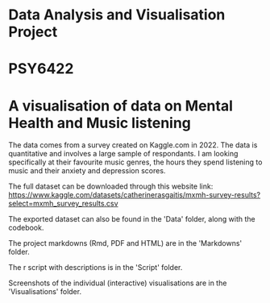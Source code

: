 # Data Analysis and Visualisation Project
# PSY6422
# A visualisation of data on Mental Health and Music listening

The data comes from a survey created on Kaggle.com in 2022. The data is quantitative and involves a large sample of respondants. I am looking specifically at their favourite music genres, the hours they spend listening to music and their anxiety and depression scores.

The full dataset can be downloaded through this website link: https://www.kaggle.com/datasets/catherinerasgaitis/mxmh-survey-results?select=mxmh_survey_results.csv

The exported dataset can also be found in the 'Data' folder, along with the codebook.

The project markdowns (Rmd, PDF and HTML) are in the 'Markdowns' folder.

The r script with descriptions is in the 'Script' folder.

Screenshots of the individual (interactive) visualisations are in the 'Visualisations' folder.
